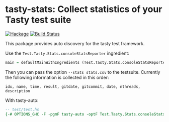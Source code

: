 # tasty-stats: Collect statistics of your Tasty test suite

[![Hackage](https://img.shields.io/hackage/v/tasty-stats.svg)](https://hackage.haskell.org/package/tasty-stats)
[![Build Status](https://secure.travis-ci.org/minad/tasty-stats.png?branch=master)](http://travis-ci.org/minad/tasty-stats)

This package provides auto discovery for the tasty test framework.

Use the `Test.Tasty.Stats.consoleStatsReporter` ingredient:

``` haskell
main = defaultMainWithIngredients (Test.Tasty.Stats.consoleStatsReporter : defaultIngredients) testTree
```

Then you can pass the option `--stats stats.csv` to the testsuite.
Currently the following information is collected in this order:

```
idx, name, time, result, gitdate, gitcommit, date, nthreads, description
```

With tasty-auto:
``` haskell
-- test/test.hs
{-# OPTIONS_GHC -F -pgmF tasty-auto -optF Test.Tasty.Stats.consoleStatsReporter #-}
```
